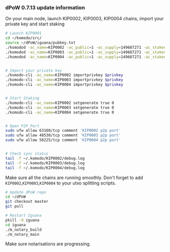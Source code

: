 ### dPoW 0.7.13 update information

On your main node, launch KIP0002, KIP0003, KIP0004 chains, import your private key and start staking

```bash
# Launch KIP0001
cd ~/komodo/src/
source ~/dPoW/iguana/pubkey.txt
./komodod -ac_name=KIP0002 -ac_public=1 -ac_supply=149687271 -ac_staked=10 -addnode=65.21.52.182 -pubkey=$pubkey &
./komodod -ac_name=KIP0003 -ac_public=1 -ac_supply=149687271 -ac_staked=10 -addnode=65.21.52.182 -pubkey=$pubkey &
./komodod -ac_name=KIP0004 -ac_public=1 -ac_supply=149687271 -ac_staked=10 -addnode=65.21.52.182 -pubkey=$pubkey &


# Import your private key
./komodo-cli -ac_name=KIP0002 importprivkey $privkey
./komodo-cli -ac_name=KIP0003 importprivkey $privkey
./komodo-cli -ac_name=KIP0004 importprivkey $privkey


# Start Staking
./komodo-cli -ac_name=KIP0002 setgenerate true 0
./komodo-cli -ac_name=KIP0003 setgenerate true 0
./komodo-cli -ac_name=KIP0004 setgenerate true 0


# Open P2P Port
sudo ufw allow 63160/tcp comment 'KIP0002 p2p port'
sudo ufw allow 48530/tcp comment 'KIP0003 p2p port'
sudo ufw allow 58225/tcp comment 'KIP0004 p2p port'


# Check sync status
tail -f ~/.komodo/KIP0002/debug.log
tail -f ~/.komodo/KIP0003/debug.log
tail -f ~/.komodo/KIP0004/debug.log
```

Make sure all the chains are running smoothly. Don't forget to add `KIP0002`,`KIP0003`,`KIP0004` to your utxo splitting scripts.

```bash
# Update dPoW repo
cd ~/dPoW
git checkout master
git pull

# Restart Iguana
pkill -9 iguana
cd iguana
./m_notary_build
./m_notary_main
```

Make sure notarisations are progressing.
